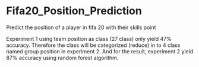 # Fifa20_Position_Prediction
Predict the position of a player in fifa 20 with their skills point

Experiment 1 using team position as class (27 class) only yield 47% accuracy. Therefore the class will be categorized (reduce) in to 4 class named group position in experiment 2. And for the result, experiment 2 yield 87% accuracy using random forest algorithm.
